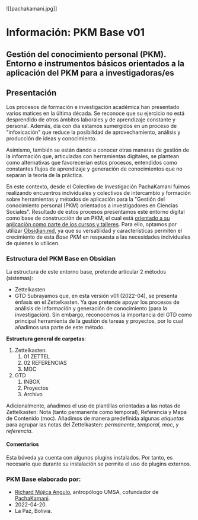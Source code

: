 ![[pachakamani.jpg]]
# Información: PKM Base v01
## Gestión del conocimiento personal (PKM). Entorno e instrumentos básicos orientados a la aplicación del PKM para a investigadoras/es

## Presentación 
Los procesos de formación e investigación académica han presentado varios matices en la última década. Se reconoce que su ejercicio no está desprendido de otros ámbitos laborales y de aprendizaje constante y personal. Además, día con día estamos sumergidos en un proceso de "infoxicación" que reduce la posibilidad de aprovechamiento, análisis y producción de ideas y conocimiento.

Asimismo, también se están dando a conocer otras maneras de gestión de la información que, articuladas con herramientas digitales, se plantean como alternativas que favorecerían estos procesos, entendidos como constantes flujos de aprendizaje y generación de conocimientos que no separan la teoría de la práctica. 

En este contexto, desde el Colectivo de Investigación PachaKamani fuimos realizando encuentros individuales y colectivos de intercambio y formación sobre herramientas y métodos de aplicación para la "Gestión del conocimiento personal (PKM) orientados a investigadores en Ciencias Sociales". Resultado de estos procesos presentamos este entorno digital como base de construcción de un PKM, el cual está [orientado a su aplicación como parte de los cursos y talleres](https://pachakamani.com/blog/curso-gestion-conocimiento-personal-pkm-investigadores-sociales-2022/). Para ello, optamos por utilizar [Obsidian.md](https://obsidian.md/), ya que su versatilidad y características permiten el crecimiento de esta _Base PKM_ en respuesta a las necesidades individuales de quienes lo utilicen.

### Estructura del PKM Base en Obsidian
La estructura de este entorno base, pretende articular 2 métodos (sistemas):
- Zettelkasten
- GTD
Subrayamos que, en esta versión v01 (2022-04), se presenta énfasis en el Zettelkasten. Ya que pretende apoyar los procesos de análisis de información y generación de conocimiento (para la investigación). Sin embargo, reconocemos la importancia del GTD como principal herramienta de la gestión de tareas y proyectos, por lo cual añadimos una parte de este método.

**Estructura general de carpetas**:
1. Zettelkasten:
	1. 01 ZETTEL
	2. 02 REFERENCIAS
	3. MOC
2. GTD
	1. INBOX
	2. Proyectos
	3. Archivo 

Adicionalmente, añadimos el uso de plantillas orientadas a las notas de Zettelkasten: Nota (tanto permanente como temporal), Referencia y Mapa de Contenido (moc).
Añadimos de manera predefinida algunas _etiquetas_ para agrupar las notas del Zettelkasten: _permanente_, _temporal_, _moc_, y _referencia_.

#### Comentarios
Esta bóveda ya cuenta con algunos plugins instalados. Por tanto, es necesario que durante su instalación se permita el uso de plugins externos.

### PKM Base elaborado por:
- [Richard Mújica Angulo](https://bio.link/richardmujica), antropólogo UMSA, cofundador de [PachaKamani](https://pachakamani.com/).
- 2022-04-20.
- La Paz, Bolivia.

